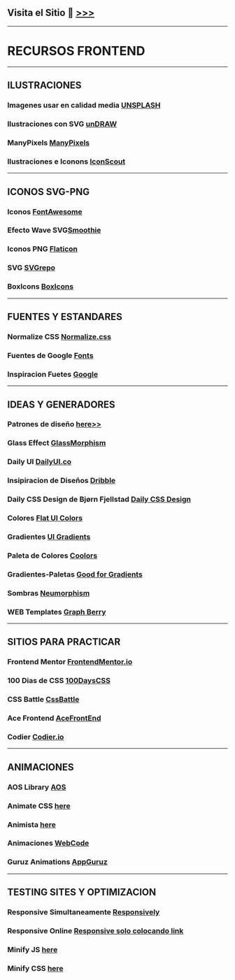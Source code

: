 ## Visita el Sitio  :rocket: [>>>](https://leo-zubiri.github.io/portafolio-css/)
---
# RECURSOS FRONTEND
---
## ILUSTRACIONES
### Imagenes usar en calidad media [UNSPLASH](https://unsplash.com/es)

### Ilustraciones con SVG  [unDRAW](https://undraw.co/illustrations)

### ManyPixels [ManyPixels](https://www.manypixels.co/gallery)

### Ilustraciones e Iconons [IconScout](https://iconscout.com/)

---
## ICONOS SVG-PNG
### Iconos [FontAwesome](https://fontawesome.com/)

### Efecto Wave SVG[Smoothie](https://smooth.ie/blogs/news/svg-wavey-transitions-between-sections)

### Iconos PNG [Flaticon](https://www.flaticon.com/)

### SVG [SVGrepo](https://www.svgrepo.com/)

### BoxIcons [BoxIcons](https://boxicons.com/)


---
## FUENTES Y ESTANDARES

### Normalize CSS  [Normalize.css](https://necolas.github.io/normalize.css/)

### Fuentes de Google [Fonts](https://fonts.google.com/)

### Inspiracion Fuetes [Google](https://femmebot.github.io/google-type/)

---

## IDEAS Y GENERADORES

### Patrones de diseño [here>>](https://ui-patterns.com/)

### Glass Effect [GlassMorphism](https://hype4.academy/tools/glassmorphism-generator)

### Daily UI [DailyUI.co](https://www.dailyui.co/)

### Insipiracion de Diseños [Dribble](https://dribbble.com/)

### Daily CSS Design de Bjørn Fjellstad [Daily CSS Design](https://dailycssdesign.com/)

### Colores [Flat UI Colors](https://flatuicolors.com/)

### Gradientes [UI Gradients](https://uigradients.com/)

### Paleta de Colores [Coolors](https://coolors.co/)

### Gradientes-Paletas [Good for Gradients](https://mycolor.space/)

### Sombras [Neumorphism](https://neumorphism.io/)

### WEB Templates [Graph Berry](https://www.graphberry.com/)

---

## SITIOS PARA PRACTICAR

### Frontend Mentor [FrontendMentor.io](https://www.frontendmentor.io/)

### 100 Dias de CSS [100DaysCSS](https://100dayscss.com/days/1/)

### CSS Battle [CssBattle](https://cssbattle.dev/)

### Ace Frontend [AceFrontEnd](https://www.acefrontend.com/)

### Codier [Codier.io](https://codier.io/)

---


## ANIMACIONES

### AOS Library [AOS](https://michalsnik.github.io/aos/)

### Animate CSS  [here](https://animate.style/)

### Animista [here](https://animista.net/)

### Animaciones [WebCode](https://webcode.tools/generators/css/keyframe-animation)

### Guruz Animations [AppGuruz](https://www.theappguruz.com/tag-tools/web/CSSAnimations/)

---

## TESTING SITES Y OPTIMIZACION

### Responsive Simultaneamente [Responsively](https://responsively.app/)

### Responsive Online [Responsive solo colocando link](http://www.responsinator.com/)

### Minify JS [here](http://www.minifyjavascript.com/)

### Minify CSS [here](http://www.minifycss.com/css-compressor/)

